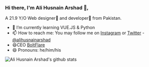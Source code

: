 ### Hi there, I'm Ali Husnain Arshad 👋,
A 21.9 Y/O Web designer🌈 and developer🎯 from Pakistan.
- 🌱 I’m currently learning VUE.JS & Python
- 📫 How to reach me: You may follow me on [Instagram](https://instagram.com/alihusnainarshad) or [Twitter](https://twitter.com/alihusnain3316) - [@alihusnainarshad](https://twitter.com/alihusnain3316)
- 😄CEO [BoltFlare](https://boltflare.com)
- 😄 Pronouns: he/him/his

![Ali Husnain Arshad's github stats](https://github-readme-stats.vercel.app/api?username=alihusnainarshad&show_icons=true&hide=["issues"])

